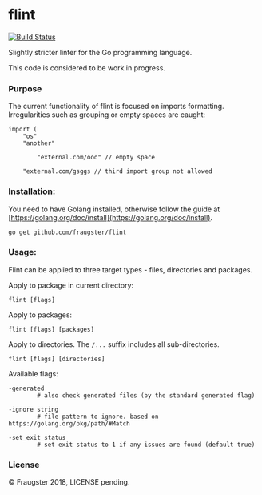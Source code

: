 # flint

[![Build Status](https://secure.travis-ci.org/fraugster/flint.png?branch=master)](http://travis-ci.org/fraugster/flint)

Slightly stricter linter for the Go programming language.

This code is considered to be work in progress.

### Purpose

The current functionality of flint is focused on imports formatting.  
Irregularities such as grouping or empty spaces are caught:

```
import (
    "os"
    "another"

        "external.com/ooo" // empty space

    "external.com/gsggs // third import group not allowed
```

### Installation:

You need to have Golang installed, otherwise follow the guide at [https://golang.org/doc/install](https://golang.org/doc/install).

```
go get github.com/fraugster/flint
```

### Usage:

Flint can be applied to three target types - files, directories and packages.

Apply to package in current directory:
```
flint [flags]
```

Apply to packages:
```
flint [flags] [packages]
```

Apply to directories. The `/...` suffix includes all sub-directories.
```
flint [flags] [directories]
```

Available flags:

```
-generated 
        # also check generated files (by the standard generated flag)
```
```
-ignore string
        # file pattern to ignore. based on https://golang.org/pkg/path/#Match
```
```
-set_exit_status
        # set exit status to 1 if any issues are found (default true)
```

### License

© Fraugster 2018, LICENSE pending.
